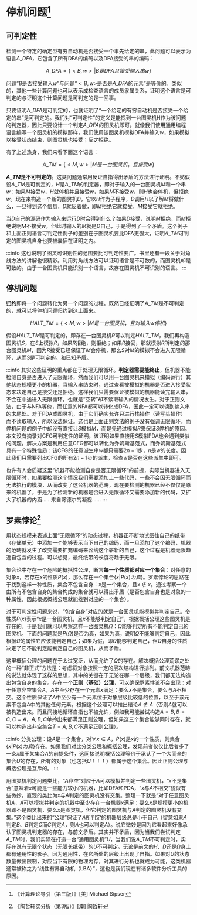 # 停机问题[^l1]

[^l1]: 《计算理论导引（第三版）》\[美] Michael Sipser

## 可判定性

检测一个特定的确定型有穷自动机是否接受一个事先给定的串，此问题可以表示为语言$A\_{DFA}$，它包含了所有DFA的编码以及DFA接受的串的编码：

$$
A\_{DFA}=\{<B,w>|B是DFA且接受输入串w\}
$$

问题“$B$是否接受输入$w$”与问题“$<B,w>$是否是$A\_{DFA}$的元素”是等价的。类似的，其他一些计算问题也可以表示成检查语言的成员隶属关系，证明这个语言是可判定的与证明这个计算问题是可判定的是一回事。

只要证明$A\_{DFA}$是可判定的，也就证明了“一个给定的有穷自动机是否接受一个给定的串”是可判定的。我们对“可判定性”的定义是能找到一台图灵机H作为该问题的判定器，因此只要设计一个判定$A\_{DFA}$的图灵机即可。就像我们使用通用编程语言编写一个图灵机的模拟那样，我们使用该图灵机模拟DFA并输入$w$，如果模拟以接受状态结束，则图灵机也接受；反之拒绝。

有了上述热身，我们来看下面这个语言：

$$
A\_{TM}=\{<M,w>|M是一台图灵机，且接受w\}
$$

**$A\_{TM}$是不可判定的**。这类问题通常用反证自指得出矛盾的方法进行证明。不妨假设$A\_{TM}$是可判定的，$H$是$A\_{TM}$的判定器，即对于输入的一台图灵机$M$和一个串$w$：如果$M$接受$w$，$H$就停机并且接受$w$，如果$M$不接受$w$，则$H$也会停机，但拒绝$w$。现在来构造一个新的图灵机$D$，它以$H$作为子程序，$D$调用$H$以了解$M$将做什么，一旦得到这个信息，$D$就反着做，即$M$拒绝它就接受，$M$接受它就拒绝。

当$D$自己的源码作为输入来运行$D$时会得到什么？如果$D$接受，说明$M$拒绝，而$M$拒绝说明$M$不接受$w$，但此时输入的$M$就是$D$自己，于是得到了一个矛盾。这个例子和上面正则语言可判定性例子的差别在于图灵机要比DFA更强大，证明$A\_{TM}$可判定的图灵机自身也要被囊括在证明之内。

:::info
这也说明了图灵可识别性的范围要比可判定性要广。书里还有一段关于对角线方法的讲解也很精彩。利用对角线方法可以证明语言是不可数的，而图灵机却是可数的。由于一台图灵机只能识别一个语言，故存在图灵机不可识别的语言。
:::

## 停机问题

**归约**即将一个问题转化为另一个问题的过程。既然已经证明了$A\_{TM}$是不可判定的，就可以将停机问题归约到这上面来。

$$
HALT\_{TM}=\{<M,w>|M是一台图灵机，且对输入w停机\}
$$

假设$HALT\_{TM}$是可判定的，即存在一台图灵机$R$可以判定$HALT\_{TM}$，我们再构造图灵机$S$，在$S$上模拟$R$，如果$R$拒绝，则拒绝；如果$R$接受，那就模拟$R$所判定的那台图灵机$M$，因为$R$接受已经保证了$M$会停机，那么$S$对$M$的模拟不会进入无限循环，从而$S$是可判定的。和已知矛盾。

:::info
其实这些证明的重点都在于处理无限循环。**判定器需要能终止**，但机器不能检测自身是否进入了无限循环，然而我们可以用一台图灵机来模拟（编码运行）其他状态规模更小的机器，当输入串结束时，通过查看被模拟的机器是否进入接受状态来决定自己是接受还是拒绝。这样我们只需要保证被模拟的机器能读完输入串，不会在中途进入无限循环，也就是“空转”却不读取输入的情况发生。对于正则文法，由于与NFA等价，而任意的NFA都可以转化成DFA，因此一定可以读到输入串的末尾处。对于PDA或图灵机，由于它们确实允许只进行栈操作（读写头操作）而不读取输入，所以没法保证。这也是上面正则文法的例子没有强调无限循环，而停机问题的例子中却没有直接让$S$模拟$M$，而是先通过模拟$R$来保证$S$停机的原因。本文没有摘录对CFG可判定性的证明，该证明如果直接用$S$模拟PDA也会遇到类似的问题，解决方案是利用任意CFG都可以转化为乔姆斯基范式，而乔姆斯基范式具有一个特殊性质：该CFG的任意派生串$w$都只需要$2n-1$步，$n$是$w$的长度。因此我们只需要列出CFG的所有$2n-1$步的派生，检查$w$是否在这些派生中即可。

也许有人会质疑这里”机器不能检测自身是否无限循环“的前提，实际当机器进入无限循环时，如果要检测这个情况我们需要添加上一些代码，一些不会因无限循环而无法执行的模块，从而改变了这台机器的范畴，现在要检测的机器已经不仅仅是原来的机器了，于是为了检测新的机器是否进入无限循环又需要添加新的代码，又扩大了机器的内涵……来自哥德尔的凝视……
:::

## 罗素悖论[^2]

[^2]: 《陶哲轩实分析（第3版）》\[澳] 陶哲轩

用状态规模来表述上面“无限循环”的动态过程，机器正不断地试图往自己的纸带（存储单元）中添加一个能够表示当下自己的编码，而一旦添加了这个编码，机器的范畴就发生了改变需要扩充编码来容纳这个崭新的自己，这个过程是机器无限趋近自包含的过程。可以想见，最终纸带的长度将趋于无限。

集合论中存在一个危险的概括性公理，断言**每一个性质都对应一个集合**：对任意的对象$x$，若存在$x$的性质$P(x)$，那么存在一个集合$\{x|P(x)为真\}$。罗素悖论的思路在于找到这样一种性质，集合不包含自身：$x$是一个集合，且$x\notin x$。通过考察一个由所有不包含自身的集合构成的集合就可以得出矛盾（是否包含自身也是对象的一种属性，因此根据概括公理就能找到对应的一个集合）。

对于可判定性问题来说，“包含自身”对应的就是一台图灵机能模拟并判定自己。令性质$P(x)$表示“$x$是一台图灵机，且$x$不能够判定自己”，根据概括公理这些图灵机是存在的。于是我们就可以考察这样一台图灵机$\Omega$：$\Omega$能够判定所有不能判定自己的图灵机。下面的问题就是$P(\Omega)$是否为真，如果为真，说明$\Omega$不能够判定自己，因此根据$\Omega$的属性它应该能判定自己；如果为假，即$\Omega$能够判定自己，但$\Omega$自身的性质决定了它不能判定能判定自己的图灵机，从而矛盾。

这里概括公理的问题在于太过宽泛，从而允许了$\Omega$的存在。解决概括公理荒谬之处的一种“非正式”方法是：考虑将对象按照一定的层次结构进行排列。前文机器范畴的说法就体现了这样的思想，其中的关键在于无论在哪一个层级，我们都无法构造出包含自身的集合。存在一个**正则（基础）公理**，可以确保罗素悖论不会出现：对于任意非空集合$A$，$A$中至少存在一个元素$x$满足：要么$x$不是集合，要么与$A$不相交。这个性质保证了$A$中至少有一个元素位于对象层级比较低的位置，以至于该元素不包含$A$中的其他任何元素。根据这个公理可以推出结论$A\notin A$（否则${A}$就可以被构造出来。而且间接地循环自指也不被允许，例如我可能尝试构造$A={B},B={C}, C={A}$，$A, B, C$单拎出来都满足正则公理，但如果这三个集合能够同时存在，就可以构造出非空集合$T={A, B, C}$不满足正则公理）。

:::info
分类公理：设$A$是一个集合，对$\forall x\in A$，$P(x)$是$x$的一个性质，则集合$\{x|P(x)为真\}$存在。如果我们对比分类公理和概括公理，发现前者仅仅比后者多了一条$x$属于某集合$A$的前提条件，这间接说明概括公理等价于承认了一个大而全的集合$U$的存在，所有的对象（也包括$U$！！！）都属于这个集合。因此正则公理与概括公理是互斥的。
:::

用图灵机判定问题类比，“$A$非空”对应于$A$可以模拟并判定一些图灵机，“$x$不是集合”意味着$x$可能是一些能力较小的机器，比如DFA和PDA，“$x$与$A$不相交”貌似有些微妙，直观的类比为$x$与$A$判定的图灵机没有交集。整理一下就是“对于任意图灵机$A$，$A$可以模拟并判定的机器中至少存在一台机器$x$满足：要么$x$是规模更小的机器即不是图灵机，要么$x$是图灵机，但它判定的图灵机与$A$判定的图灵机没有交集。”这个类比出来的“公理”保证了$A$所判定的机器层级总是小于自己（留意如果$A$判定$B$、$B$判定$C$而$C$判定$A$，则$A$也可以判定$A$）。说它微妙是因为它看起来好像承认了图灵机判定器的存在，与前文矛盾。其实并不矛盾，因为当我们尝试判定$A\_{TM}$时，我们实际在打造一台“通用图灵机”$U$，当我们说$A\_{TM}$不可判定时，实际在说有无限个状态（无限长纸带）的$U$不可判定。无论是前文的$H$、$D$还是$\Omega$身上都有通用性的影子。因为通用性，在它所处的层级上出现了自指。如果对$U$的状态数量做出限制，对应当下有限的物理内存，对其进行分析也就成为可能，这类机器通常被称之为“线性有界自动机（LBA）”，这也是我们现在有诸多软件分析工具的原因。
